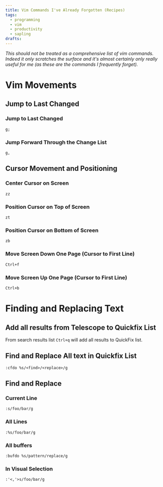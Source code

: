 ```yaml
---
title: Vim Commands I've Already Forgotten (Recipes)
tags:
  - programming
  - vim
  - productivity
  - sapling
drafts:
---
```

*This should not be treated as a comprehensive list of vim commands. Indeed it only scratches the surface and it's almost certainly only really useful for me (as these are the commands I frequently forget).*

# Vim Movements

## Jump to Last Changed

### Jump to Last Changed
`g;`
### Jump Forward Through the Change List
`g,`

## Cursor Movement and Positioning

### Center Cursor on Screen
`zz`

### Position Cursor on Top of Screen
`zt`

### Position Cursor on Bottom of Screen 
`zb`

### Move Screen Down One Page (Cursor to First Line)
`Ctrl+f`

### Move Screen Up One Page (Cursor to First Line)
`Ctrl+b`



# Finding and Replacing Text
## Add all results from Telescope to Quickfix List
From search results list `Ctrl+q` will add all results to QuickFix list.
## Find and Replace All text in Quickfix List
`:cfdo %s/<find>/<replace>/g`
## Find and Replace
### Current Line
`:s/foo/bar/g`
### All Lines
`:%s/foo/bar/g`
### All buffers
`:bufdo %s/pattern/replace/g`
### In Visual Selection
`:'<,'>s/foo/bar/g`



